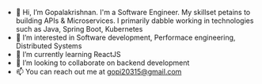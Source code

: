 - 👋 Hi, I’m Gopalakrishnan. I'm a Software Engineer. My skillset petains to building APIs & Microservices.
      I primarily dabble working in technologies such as Java, Spring Boot, Kubernetes
- 👀 I’m interested in Software development, Performace engineering, Distributed Systems
- 🌱 I’m currently learning ReactJS
- 💞️ I’m looking to collaborate on backend development
- 📫 You can reach out me at gopi20315@gmail.com

<!---
Krishnander/Krishnander is a ✨ special ✨ repository because its `README.md` (this file) appears on your GitHub profile.
You can click the Preview link to take a look at your changes.
--->
